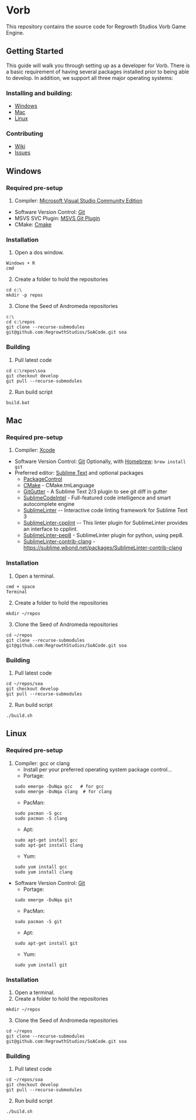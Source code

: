 # Vorb
This repository contains the source code for Regrowth Studios Vorb Game Engine.

## Getting Started
This guide will walk you through setting up as a developer for
Vorb.  There is a basic requirement of having several
packages installed prior to being able to develop.  In addition,
we support all three major operating systems:

### Installing and building:
* [Windows](#Windows)
* [Mac](#Mac)
* [Linux](#Linux)
 
### Contributing
* [Wiki](https://github.com/RegrowthStudios/SoACode/wiki)
* [Issues](https://github.com/RegrowthStudios/SoACode/issues)


## Windows

### Required pre-setup
1.  Compiler: [Microsoft Visual Studio Community Edition](http://www.visualstudio.com/)
*  Software Version Control:  [Git](http://git-scm.com/downloads)
*  MSVS SVC Plugin:  [MSVS Git Plugin](http://msdn.microsoft.com/en-us/library/hh850437.aspx)
*  CMake: [Cmake](http://www.cmake.org/download/)

### Installation
1. Open a dos window.
```
Windows + R
cmd
```
2. Create a folder to hold the repositories
```
cd c:\
mkdir -p repos
```
3. Clone the Seed of Andromeda repositories
```
c:\
cd c:\repos
git clone --recurse-submodules git@github.com:RegrowthStudios/SoACode.git soa
```

### Building
1. Pull latest code
```
cd c:\repos\soa
git checkout develop
git pull --recurse-submodules
```
2. Run build script
```
build.bat
```


## Mac

### Required pre-setup
1. Compiler: [Xcode](https://developer.apple.com/xcode/)
* Software Version Control: [Git](http://git-scm.com/downloads)
    Optionally, with [Homebrew](http://brew.sh/):
    ```brew install git```
* Preferred editor: [Sublime Text](http://www.sublimetext.com/) and optional packages
    * [PackageControl](https://sublime.wbond.net/installation)
    * [CMake](https://sublime.wbond.net/packages/CMake) - CMake.tmLanguage
    * [GitGutter](https://sublime.wbond.net/packages/GitGutter) - A Sublime Text 2/3 plugin to see git diff in gutter
    * [SublimeCodeIntel](https://sublime.wbond.net/packages/SublimeCodeIntel) - Full-featured code intelligence and smart autocomplete engine
    * [SublimeLinter](https://sublime.wbond.net/packages/SublimeLinter) -- Interactive code linting framework for Sublime Text 3
    * [SublimeLinter-cpplint](https://sublime.wbond.net/packages/SublimeLinter-cpplint) -- This linter plugin for SublimeLinter provides an interface to cpplint.
    * [SublimeLinter-pep8](https://sublime.wbond.net/packages/SublimeLinter-pep8) - SublimeLinter plugin for python, using pep8.
    * [SublimeLinter-contrib-clang](https://sublime.wbond.net/packages/SublimeLinter-contrib-clang) - https://sublime.wbond.net/packages/SublimeLinter-contrib-clang

### Installation
1. Open a terminal.
```
cmd + space
Terminal
```
2. Create a folder to hold the repositories
```
mkdir ~/repos
```
3. Clone the Seed of Andromeda repositories
```
cd ~/repos
git clone --recurse-submodules git@github.com:RegrowthStudios/SoACode.git soa
```

### Building
1. Pull latest code
```
cd ~/repos/soa
git checkout develop
git pull --recurse-submodules
```
2. Run build script
```
./build.sh
```


## Linux

### Required pre-setup
1. Compiler: gcc or clang
    * Install per your preferred operating system package control...
    * Portage:
    ```
    sudo emerge -DuNqa gcc   # for gcc
    sudo emerge -DuNqa clang  # for clang
    ```
    * PacMan:
    ```
    sudo pacman -S gcc
    sudo pacman -S clang
    ```
    * Apt:
    ```
    sudo apt-get install gcc
    sudo apt-get install clang
    ```
    * Yum:
    ```
    sudo yum install gcc
    sudo yum install clang
    ```
* Software Version Control: [Git](http://git-scm.com/downloads)
    * Portage:
    ```
    sudo emerge -DuNqa git
    ```
    * PacMan:
    ```
    sudo pacman -S git
    ```
    * Apt:
    ```
    sudo apt-get install git
    ```
    * Yum:
    ```
    sudo yum install git
    ```

### Installation
1. Open a terminal.
2. Create a folder to hold the repositories
```
mkdir ~/repos
```
3. Clone the Seed of Andromeda repositories
```
cd ~/repos
git clone --recurse-submodules git@github.com:RegrowthStudios/SoACode.git soa
```

### Building
1. Pull latest code
```
cd ~/repos/soa
git checkout develop
git pull --recurse-submodules
```
2. Run build script
```
./build.sh
```
